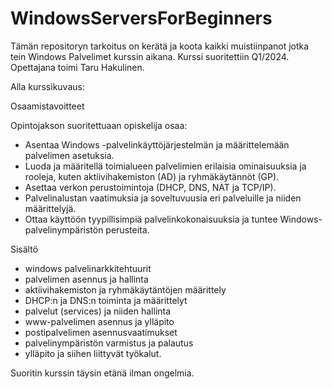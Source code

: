 # WindowsServersForBeginners

Tämän repositoryn tarkoitus on kerätä ja koota kaikki muistiinpanot jotka tein Windows Palvelimet kurssin aikana.
Kurssi suoritettiin Q1/2024. Opettajana toimi Taru Hakulinen.

Alla kurssikuvaus:

Osaamistavoitteet


Opintojakson suoritettuaan opiskelija osaa:
- Asentaa Windows -palvelinkäyttöjärjestelmän ja määrittelemään palvelimen asetuksia.
- Luoda ja määritellä toimialueen palvelimien erilaisia ominaisuuksia ja rooleja, kuten aktiivihakemiston (AD) ja ryhmäkäytännöt (GP).
- Asettaa verkon perustoimintoja (DHCP, DNS, NAT ja TCP/IP).
- Palvelinalustan vaatimuksia ja soveltuvuusia eri palveluille ja niiden määrittelyjä.
- Ottaa käyttöön tyypillisimpiä palvelinkokonaisuuksia ja tuntee Windows-palvelinympäristön perusteita.


Sisältö
- windows palvelinarkkitehtuurit
- palvelimen asennus ja hallinta
- aktiivihakemiston ja ryhmäkäytäntöjen määrittely
- DHCP:n ja DNS:n toiminta ja määrittelyt
- palvelut (services) ja niiden hallinta
- www-palvelimen asennus ja ylläpito
- postipalvelimen asennusvaatimukset
- palvelinympäristön varmistus ja palautus
- ylläpito ja siihen liittyvät työkalut.

Suoritin kurssin täysin etänä ilman ongelmia.
